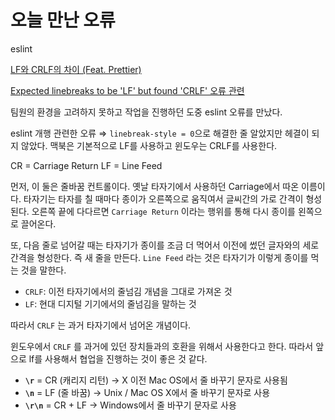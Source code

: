 # 오늘 만난 오류

eslint 

[LF와 CRLF의 차이 (Feat. Prettier)](https://velog.io/@jakeseo_me/LF%EC%99%80-CRLF%EC%9D%98-%EC%B0%A8%EC%9D%B4-Feat.-Prettier)

[Expected linebreaks to be 'LF' but found 'CRLF' 오류 관련](https://do-study.tistory.com/68)

팀원의 환경을 고려하지 못하고 작업을 진행하던 도중 eslint 오류를 만났다. 

eslint 개행 관련한 오류 ⇒ `linebreak-style = 0`으로 해결한 줄 알았지만 헤결이 되지 않았다. 맥북은 기본적으로 LF를 사용하고 윈도우는 CRLF를 사용한다. 

CR = Carriage Return
LF = Line Feed

먼저, 이 둘은 줄바꿈 컨트롤이다. 옛날 타자기에서 사용하던 Carriage에서 따온 이름이다. 타자기는 타자를 칠 때마다 종이가 오른쪽으로 움직여서 글씨간의 가로 간격이 형성된다. 오른쪽 끝에 다다르면 `Carriage Return` 이라는 행위를 통해 다시 종이를 왼쪽으로 끌어온다.

또, 다음 줄로 넘어갈 때는 타자기가 종이를 조금 더 먹어서 이전에 썼던 글자와의 세로 간격을 형성한다. 즉 새 줄을 만든다. `Line Feed`
라는 것은 타자기가 이렇게 종이를 먹는 것을 말한다.

- `CRLF`: 이전 타자기에서의 줄넘김 개념을 그대로 가져온 것
- `LF`: 현대 디지털 기기에서의 줄넘김을 말하는 것

따라서 `CRLF` 는 과거 타자기에서 넘어온 개념이다.

윈도우에서 `CRLF` 를 과거에 있던 장치들과의 호환을 위해서 사용한다고 한다. 따라서 앞으로 lf를 사용해서 협업을 진행하는 것이 좋은 것 같다. 

- **`\r`** = CR (캐리지 리턴) → X 이전 Mac OS에서 줄 바꾸기 문자로 사용됨
- **`\n`** = LF (줄 바꿈) → Unix / Mac OS X에서 줄 바꾸기 문자로 사용
- **`\r\n`** = CR + LF → Windows에서 줄 바꾸기 문자로 사용

